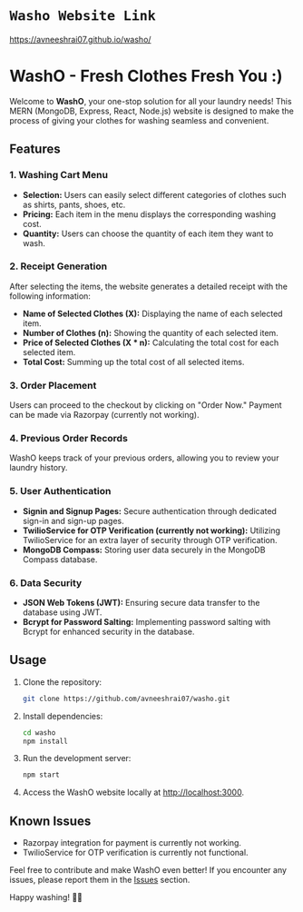 # `Washo Website Link`
https://avneeshrai07.github.io/washo/

# WashO - Fresh Clothes Fresh You :)

Welcome to **WashO**, your one-stop solution for all your laundry needs! This MERN (MongoDB, Express, React, Node.js) website is designed to make the process of giving your clothes for washing seamless and convenient.

## Features

### 1. Washing Cart Menu

- **Selection:** Users can easily select different categories of clothes such as shirts, pants, shoes, etc.
- **Pricing:** Each item in the menu displays the corresponding washing cost.
- **Quantity:** Users can choose the quantity of each item they want to wash.

### 2. Receipt Generation

After selecting the items, the website generates a detailed receipt with the following information:

- **Name of Selected Clothes (X):** Displaying the name of each selected item.
- **Number of Clothes (n):** Showing the quantity of each selected item.
- **Price of Selected Clothes (X * n):** Calculating the total cost for each selected item.
- **Total Cost:** Summing up the total cost of all selected items.

### 3. Order Placement

Users can proceed to the checkout by clicking on "Order Now." Payment can be made via Razorpay (currently not working).

### 4. Previous Order Records

WashO keeps track of your previous orders, allowing you to review your laundry history.

### 5. User Authentication

- **Signin and Signup Pages:** Secure authentication through dedicated sign-in and sign-up pages.
- **TwilioService for OTP Verification (currently not working):** Utilizing TwilioService for an extra layer of security through OTP verification.
- **MongoDB Compass:** Storing user data securely in the MongoDB Compass database.

### 6. Data Security

- **JSON Web Tokens (JWT):** Ensuring secure data transfer to the database using JWT.
- **Bcrypt for Password Salting:** Implementing password salting with Bcrypt for enhanced security in the database.

## Usage

1. Clone the repository:
   ```bash
   git clone https://github.com/avneeshrai07/washo.git
   ```

2. Install dependencies:
   ```bash
   cd washo
   npm install
   ```

3. Run the development server:
   ```bash
   npm start
   ```

4. Access the WashO website locally at [http://localhost:3000](http://localhost:3000).

## Known Issues

- Razorpay integration for payment is currently not working.
- TwilioService for OTP verification is currently not functional.

Feel free to contribute and make WashO even better! If you encounter any issues, please report them in the [Issues](https://github.com/avneeshrai07/washo/issues) section.

Happy washing! 🧺✨